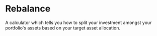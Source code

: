 # Rebalance

A calculator which tells you how to split your investment amongst your portfolio's assets based on your target asset allocation.